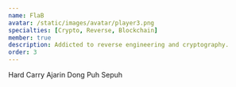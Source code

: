 ```yaml
---
name: FlaB
avatar: /static/images/avatar/player3.png
specialties: [Crypto, Reverse, Blockchain]
member: true
description: Addicted to reverse engineering and cryptography.
order: 3
---
```


Hard Carry Ajarin Dong Puh Sepuh
